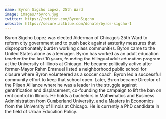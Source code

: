 ```yaml
---
name: Byron Sigcho Lopez, 25th Ward
image: images/*byron.jpg
twitter: https://twitter.com/ByronSigcho
website: https://secure.actblue.com/donate/byron-sigcho-1
---
```


Byron Sigcho Lopez was elected Alderman of Chicago’s 25th Ward to reform city government and to push back against austerity measures that disproportionately burden working class communities. Byron came to the United States alone as a teenager. Byron has worked as an adult education teacher for the last 10 years, founding the bilingual adult education program at the University of Illinois at Chicago. He became politically active after former-Mayor Rahm Emanuel listed a neighborhood public school for closure where Byron volunteered as a soccer coach. Byron led a successful community effort to keep that school open. Later, Byron became Director of the Pilsen Alliance where he was a leader in the struggle against gentrification and displacement, co-founding the campaign to lift the ban on rent control in Illinois. He holds a bachelors in Mathematics and Business Administration from Cumberland University, and a Masters in Economics from the University of Illinois at Chicago. He is currently a PhD candidate in the field of Urban Education Policy.
